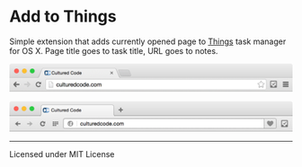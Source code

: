 # Add to Things

Simple extension that adds currently opened page to [Things](http://culturedcode.com/things/) task manager for OS X. Page title goes to task title, URL goes to notes.

![Add to Things in Chrome](pictures/chrome.png)

![Add to Things in Opera](pictures/opera.png)

---
Licensed under MIT License

